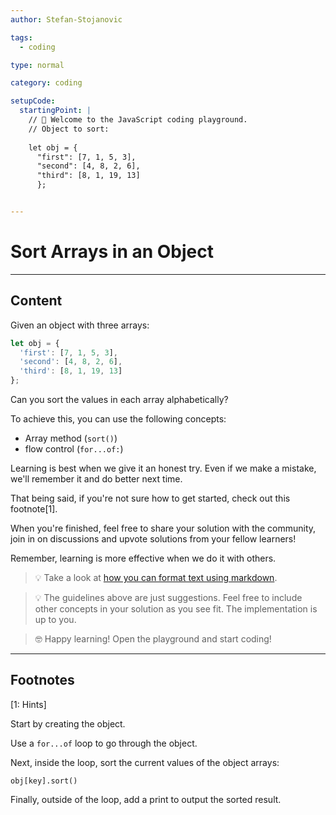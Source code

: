 ```yaml
---
author: Stefan-Stojanovic

tags:
  - coding

type: normal

category: coding

setupCode:
  startingPoint: |
    // 👋 Welcome to the JavaScript coding playground.
    // Object to sort:
    
    let obj = { 
      "first": [7, 1, 5, 3],
      "second": [4, 8, 2, 6],
      "third": [8, 1, 19, 13]
      };


---
```


# Sort Arrays in an Object

---

## Content

Given an object with three arrays:

```javascript
let obj = {
  'first': [7, 1, 5, 3],
  'second': [4, 8, 2, 6],
  'third': [8, 1, 19, 13]
};
```

Can you sort the values in each array alphabetically?

To achieve this, you can use the following concepts:
- Array method (`sort()`)
- flow control (`for...of:`)

Learning is best when we give it an honest try. Even if we make a mistake, we'll remember it and do better next time.

That being said, if you're not sure how to get started, check out this footnote[1]. 

When you're finished, feel free to share your solution with the community, join in on discussions and upvote solutions from your fellow learners!

Remember, learning is more effective when we do it with others.

> 💡 Take a look at [how you can format text using markdown](https://www.enki.com/glossary/general/markdown-formatting).

> 💡 The guidelines above are just suggestions. Feel free to include other concepts in your solution as you see fit. The implementation is up to you.

> 🤓 Happy learning! Open the playground and start coding!

---

## Footnotes

[1: Hints]

Start by creating the object.

Use a `for...of` loop to go through the object.

Next, inside the loop, sort the current values of the object arrays:

`obj[key].sort()`

Finally, outside of the loop, add a print to output the sorted result.
